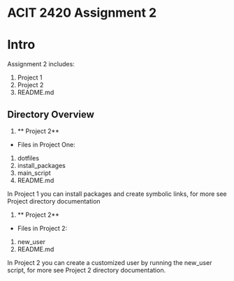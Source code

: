 # ACIT 2420 Assignment 2
# Intro

Assignment 2 includes:

  1. Project 1
  2. Project 2
  3. README.md

## Directory Overview

1. ** Project 2**  

  - Files in Project One:
   1. dotfiles
   2. install_packages
   3. main_script
   4. README.md

In Project 1 you can install packages and create symbolic links, for more see Project directory documentation

1. ** Project 2**  

  - Files in Project 2:
   1. new_user
   2. README.md

In Project 2 you can create a customized user by running the new_user script, for more see Project 2 directory documentation.

